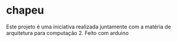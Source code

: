 # chapeu
Este projeto é uma iniciativa realizada juntamente com a matéria de arquitetura para computação 2. Feito com arduino
